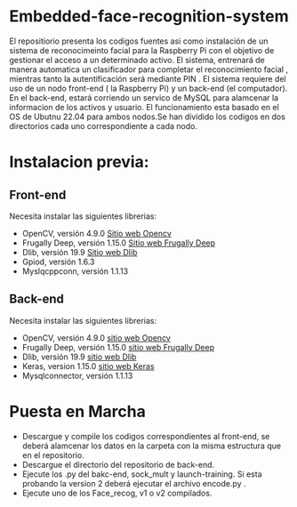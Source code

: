 # Embedded-face-recognition-system
El repositiorio presenta los codigos fuentes asi como instalación de un sistema de reconocimeinto facial para la Raspberry Pi con el objetivo de gestionar el acceso a un determinado activo. El sistema, entrenará de manera automatica un clasificador para completar el reconocimiento facial , mientras tanto la autentificación será mediante PIN . El sistema requiere del uso de un nodo front-end ( la Raspberry Pi) y un back-end (el computador). En el back-end, estará corriendo un servico de MySQL para alamcenar la informacion de los activos y usuario. El funcionamiento esta basado en el OS de Ubutnu 22.04 para ambos nodos.Se han dividido los codigos en dos directorios cada uno correspondiente a cada nodo.


# Instalacion previa:
## Front-end
Necesita instalar las siguientes librerias:
* OpenCV, versión 4.9.0 [Sitio web Opencv](https://docs.opencv.org/4.x/d7/d9f/tutorial_linux_install.html)
* Frugally Deep, versión 1.15.0 [Sitio web Frugally Deep](https://github.com/Dobiasd/frugally-deep)
* Dlib, versión 19.9 [Sitio web Dlib](http://dlib.net/)
* Gpiod, versión 1.6.3
* Myslqcppconn, versión 1.1.13

## Back-end
Necesita instalar las siguientes librerias:
* OpenCV, versión 4.9.0 [sitio web Opencv](https://docs.opencv.org/4.x/d7/d9f/tutorial_linux_install.html)
* Frugally Deep, versión 1.15.0 [sitio web Frugally Deep](https://github.com/Dobiasd/frugally-deep)
* Dlib, versión 19.9 [sitio web Dlib](http://dlib.net/)
* Keras, version 1.15.0  [sitio web Keras](https://keras.io/)
* Mysqlconnector, versión 1.1.13

# Puesta en Marcha
* Descargue y compile los codigos correspondientes al front-end, se deberá alamcenar los datos en la carpeta con la misma estructura que en el repositorio.
* Descargue el directorio del repositorio de back-end.
* Ejecute los .py del bakc-end, sock_mult y launch-training. Si esta probando la version 2 deberá ejecutar el archivo encode.py .
* Ejecute uno de los Face_recog, v1 o v2 compilados.


